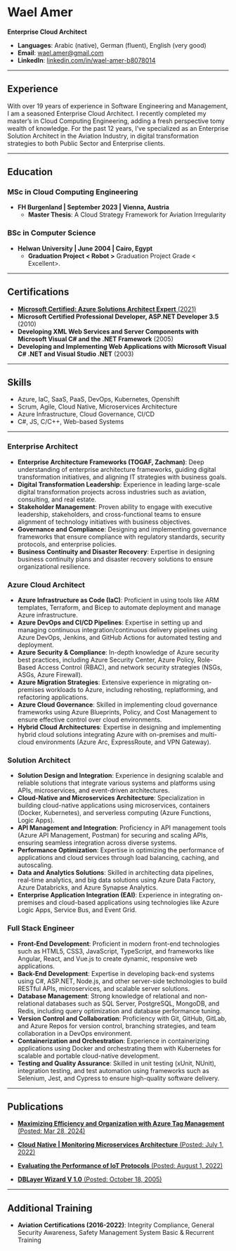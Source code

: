# Wael Amer
**Enterprise Cloud Architect**

- **Languages**: Arabic (native), German (fluent), English (very good)
- **Email**: wael.amer@gmail.com
- **LinkedIn**: [linkedin.com/in/wael-amer-b8078014](https://linkedin.com/in/wael-amer-b8078014)

---
## Experience

With over 19 years of experience in Software Engineering and Management, I am a seasoned Enterprise Cloud Architect.
I recently completed my master’s in Cloud Computing Engineering, adding a fresh perspective tomy wealth of knowledge.
For the past 12 years, I’ve specialized as an Enterprise Solution Architect in the Aviation Industry, in digital transformation
strategies to both Public Sector and Enterprise clients.

---

## Education

### MSc in Cloud Computing Engineering
- **FH Burgenland | September 2023 | Vienna, Austria**
  - **Master Thesis**: A Cloud Strategy Framework for Aviation Irregularity

### BSc in Computer Science
- **Helwan University | June 2004 | Cairo, Egypt**
  - **Graduation Project < Robot >** Graduation Project Grade < Excellent>.

---

## Certifications

- [**Microsoft Certified: Azure Solutions Architect Expert** (2021)](https://learn.microsoft.com/en-gb/users/waelamer-7865/transcript/d5l1pfr3jz9jkm2)
- **Microsoft Certified Professional Developer, ASP.NET Developer 3.5** (2010)
- **Developing XML Web Services and Server Components with Microsoft Visual C# and the .NET Framework** (2005)
- **Developing and Implementing Web Applications with Microsoft Visual C# .NET and Visual Studio .NET** (2003)

---

## Skills

- Azure, IaC, SaaS, PaaS, DevOps, Kubernetes, Openshift
- Scrum, Agile, Cloud Native, Microservices Architecture
- Azure Infrastructure, Cloud Governance, CI/CD
- C#, JS, C/C++, Web-based Systems

---
### **Enterprise Architect**

- **Enterprise Architecture Frameworks (TOGAF, Zachman)**: Deep understanding of enterprise architecture frameworks, guiding digital transformation initiatives, and aligning IT strategies with business goals.
- **Digital Transformation Leadership**: Experience in leading large-scale digital transformation projects across industries such as aviation, consulting, and real estate.
- **Stakeholder Management**: Proven ability to engage with executive leadership, stakeholders, and cross-functional teams to ensure alignment of technology initiatives with business objectives.
- **Governance and Compliance**: Designing and implementing governance frameworks that ensure compliance with regulatory standards, security protocols, and enterprise policies.
- **Business Continuity and Disaster Recovery**: Expertise in designing business continuity plans and disaster recovery solutions to ensure organizational resilience.

### **Azure Cloud Architect**

- **Azure Infrastructure as Code (IaC)**: Proficient in using tools like ARM templates, Terraform, and Bicep to automate deployment and manage Azure infrastructure.
- **Azure DevOps and CI/CD Pipelines**: Expertise in setting up and managing continuous integration/continuous delivery pipelines using Azure DevOps, Jenkins, and GitHub Actions for automated testing and deployment.
- **Azure Security & Compliance**: In-depth knowledge of Azure security best practices, including Azure Security Center, Azure Policy, Role-Based Access Control (RBAC), and network security strategies (NSGs, ASGs, Azure Firewall).
- **Azure Migration Strategies**: Extensive experience in migrating on-premises workloads to Azure, including rehosting, replatforming, and refactoring applications.
- **Azure Cloud Governance**: Skilled in implementing cloud governance frameworks using Azure Blueprints, Policy, and Cost Management to ensure effective control over cloud environments.
- **Hybrid Cloud Architectures**: Expertise in designing and implementing hybrid cloud solutions integrating Azure with on-premises and multi-cloud environments (Azure Arc, ExpressRoute, and VPN Gateway).

### **Solution Architect**

- **Solution Design and Integration**: Experience in designing scalable and reliable solutions that integrate various systems and platforms using APIs, microservices, and event-driven architectures.
- **Cloud-Native and Microservices Architecture**: Specialization in building cloud-native applications using microservices, containers (Docker, Kubernetes), and serverless computing (Azure Functions, Logic Apps).
- **API Management and Integration**: Proficiency in API management tools (Azure API Management, Postman) for securing and scaling APIs, ensuring seamless integration across diverse systems.
- **Performance Optimization**: Expertise in optimizing the performance of applications and cloud services through load balancing, caching, and autoscaling.
- **Data and Analytics Solutions**: Skilled in architecting data pipelines, real-time analytics, and big data solutions using Azure Data Factory, Azure Databricks, and Azure Synapse Analytics.
- **Enterprise Application Integration (EAI)**: Experience in integrating on-premises and cloud-based applications using technologies like Azure Logic Apps, Service Bus, and Event Grid.

### **Full Stack Engineer**

- **Front-End Development**: Proficient in modern front-end technologies such as HTML5, CSS3, JavaScript, TypeScript, and frameworks like Angular, React, and Vue.js to create dynamic, responsive web applications.
- **Back-End Development**: Expertise in developing back-end systems using C#, ASP.NET, Node.js, and other server-side technologies to build RESTful APIs, microservices, and scalable server solutions.
- **Database Management**: Strong knowledge of relational and non-relational databases such as SQL Server, PostgreSQL, MongoDB, and Redis, including query optimization and database performance tuning.
- **Version Control and Collaboration**: Proficiency with Git, GitHub, GitLab, and Azure Repos for version control, branching strategies, and team collaboration in a DevOps environment.
- **Containerization and Orchestration**: Experience in containerizing applications using Docker and orchestrating them with Kubernetes for scalable and portable cloud-native development.
- **Testing and Quality Assurance**: Skilled in unit testing (xUnit, NUnit), integration testing, and test automation using frameworks such as Selenium, Jest, and Cypress to ensure high-quality software delivery.

---

## Publications

- [**Maximizing Efficiency and Organization with Azure Tag Management** (Posted: Mar 28, 2024)](https://medium.com/@wael.amer/maximizing-efficiency-and-organization-with-azure-tag-management-a9f7f0b1a9ea)

- [**Cloud Native | Monitoring Microservices Architecture** (Posted: July 1, 2022) ](https://github.com/waelamer/FH-Msc-Microservice-Monitoring)
  

- [**Evaluating the Performance of IoT Protocols** (Posted: August 1, 2022)  ](https://github.com/melashkr/technical-articles/tree/main/evaluating-iot-protocols)
  

- [**DBLayer Wizard V 1.0** (Posted: October 18, 2005)  ](https://www.codeproject.com/Articles/11989/DBLayer-Wizard-V-1-0)
  

---

## Additional Training

- **Aviation Certifications (2016-2022)**: Integrity Compliance, General Security Awareness, Safety Management System Basic & Recurrent Training


